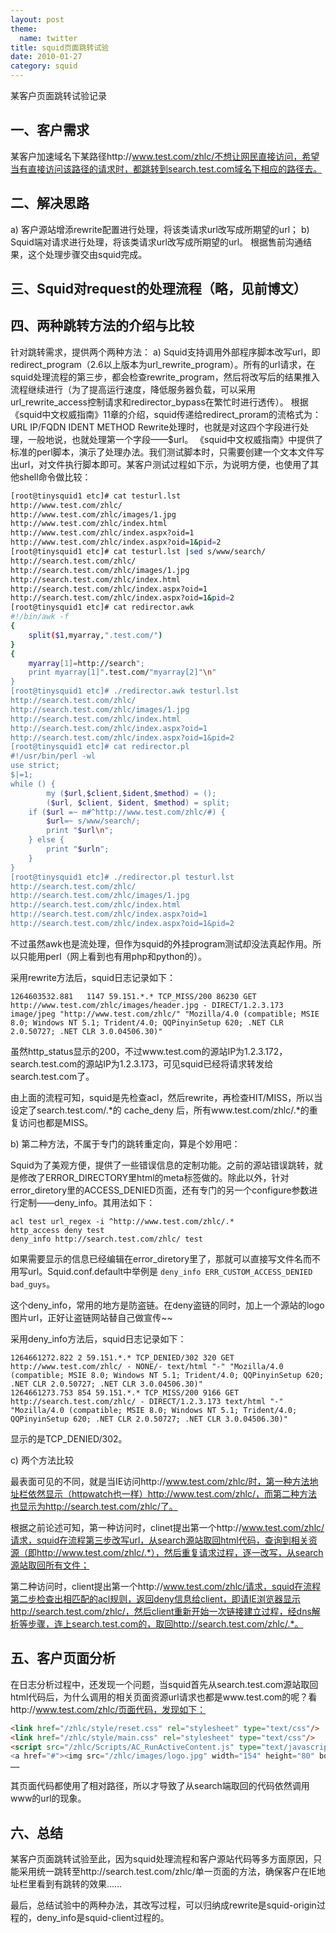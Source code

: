 ```yaml
---
layout: post
theme:
  name: twitter
title: squid页面跳转试验
date: 2010-01-27
category: squid
---
```


某客户页面跳转试验记录

## 一、客户需求

某客户加速域名下某路径http://www.test.com/zhlc/不想让网民直接访问，希望当有直接访问该路径的请求时，都跳转到search.test.com域名下相应的路径去。

## 二、解决思路

a) 客户源站增添rewrite配置进行处理，将该类请求url改写成所期望的url；
b) Squid端对请求进行处理，将该类请求url改写成所期望的url。
根据售前沟通结果，这个处理步骤交由squid完成。

## 三、Squid对request的处理流程（略，见前博文）

## 四、两种跳转方法的介绍与比较

针对跳转需求，提供两个两种方法：
a) Squid支持调用外部程序脚本改写url，即redirect_program（2.6以上版本为url_rewrite_program）。所有的url请求，在squid处理流程的第三步，都会检查rewrite_program，然后将改写后的结果推入流程继续进行（为了提高运行速度，降低服务器负载，可以采用url_rewrite_access控制请求和redirector_bypass在繁忙时进行透传）。
根据《squid中文权威指南》11章的介绍，squid传递给redirect_proram的流格式为：
URL IP/FQDN IDENT METHOD
Rewrite处理时，也就是对这四个字段进行处理，一般地说，也就处理第一个字段——$url。
《squid中文权威指南》中提供了标准的perl脚本，演示了处理办法。我们测试脚本时，只需要创建一个文本文件写出url，对文件执行脚本即可。某客户测试过程如下示，为说明方便，也使用了其他shell命令做比较：
```bash
[root@tinysquid1 etc]# cat testurl.lst
http://www.test.com/zhlc/
http://www.test.com/zhlc/images/1.jpg
http://www.test.com/zhlc/index.html
http://www.test.com/zhlc/index.aspx?oid=1
http://www.test.com/zhlc/index.aspx?oid=1&pid=2
[root@tinysquid1 etc]# cat testurl.lst |sed s/www/search/
http://search.test.com/zhlc/
http://search.test.com/zhlc/images/1.jpg
http://search.test.com/zhlc/index.html
http://search.test.com/zhlc/index.aspx?oid=1
http://search.test.com/zhlc/index.aspx?oid=1&pid=2
[root@tinysquid1 etc]# cat redirector.awk
#!/bin/awk -f
{
    split($1,myarray,".test.com/")
}
{
    myarray[1]=http://search";
    print myarray[1]".test.com/"myarray[2]"\n"
}
[root@tinysquid1 etc]# ./redirector.awk testurl.lst
http://search.test.com/zhlc/
http://search.test.com/zhlc/images/1.jpg
http://search.test.com/zhlc/index.html
http://search.test.com/zhlc/index.aspx?oid=1
http://search.test.com/zhlc/index.aspx?oid=1&pid=2
[root@tinysquid1 etc]# cat redirector.pl
#!/usr/bin/perl -wl
use strict;
$|=1;
while () {
        my ($url,$client,$ident,$method) = ();
        ($url, $client, $ident, $method) = split;
    if ($url =~ m#^http://www.test.com/zhlc/#) {
        $url=~ s/www/search/;
        print "$url\n";
    } else {
        print "$urln";
    }
}
[root@tinysquid1 etc]# ./redirector.pl testurl.lst
http://search.test.com/zhlc/
http://search.test.com/zhlc/images/1.jpg
http://search.test.com/zhlc/index.html
http://search.test.com/zhlc/index.aspx?oid=1
http://search.test.com/zhlc/index.aspx?oid=1&pid=2
```

不过虽然awk也是流处理，但作为squid的外挂program测试却没法真起作用。所以只能用perl（网上看到也有用php和python的）。

采用rewrite方法后，squid日志记录如下：

    1264603532.881   1147 59.151.*.* TCP_MISS/200 86230 GET http://www.test.com/zhlc/images/header.jpg - DIRECT/1.2.3.173 image/jpeg "http://www.test.com/zhlc/" "Mozilla/4.0 (compatible; MSIE 8.0; Windows NT 5.1; Trident/4.0; QQPinyinSetup 620; .NET CLR 2.0.50727; .NET CLR 3.0.04506.30)"

虽然http_status显示的200，不过www.test.com的源站IP为1.2.3.172，search.test.com的源站IP为1.2.3.173，可见squid已经将请求转发给search.test.com了。

由上面的流程可知，squid是先检查acl，然后rewrite，再检查HIT/MISS，所以当设定了search.test.com/.*的 cache_deny 后，所有www.test.com/zhlc/.*的重复访问也都是MISS。

b) 第二种方法，不属于专门的跳转重定向，算是个妙用吧：

Squid为了美观方便，提供了一些错误信息的定制功能。之前的源站错误跳转，就是修改了ERROR_DIRECTORY里html的meta标签做的。除此以外，针对error_diretory里的ACCESS_DENIED页面，还有专门的另一个configure参数进行定制——deny_info。其用法如下：

```squid
acl test url_regex -i ^http://www.test.com/zhlc/.*
http_access deny test
deny_info http://search.test.com/zhlc/ test
```
如果需要显示的信息已经编辑在error_diretory里了，那就可以直接写文件名而不用写url。Squid.conf.default中举例是 `deny_info ERR_CUSTOM_ACCESS_DENIED bad_guys`。

这个deny_info，常用的地方是防盗链。在deny盗链的同时，加上一个源站的logo图片url，正好让盗链网站替自己做宣传~~

采用deny_info方法后，squid日志记录如下：

    1264661272.822 2 59.151.*.* TCP_DENIED/302 320 GET http://www.test.com/zhlc/ - NONE/- text/html "-" "Mozilla/4.0 (compatible; MSIE 8.0; Windows NT 5.1; Trident/4.0; QQPinyinSetup 620; .NET CLR 2.0.50727; .NET CLR 3.0.04506.30)"
    1264661273.753 854 59.151.*.* TCP_MISS/200 9166 GET http://search.test.com/zhlc/ - DIRECT/1.2.3.173 text/html "-" "Mozilla/4.0 (compatible; MSIE 8.0; Windows NT 5.1; Trident/4.0; QQPinyinSetup 620; .NET CLR 2.0.50727; .NET CLR 3.0.04506.30)"

显示的是TCP_DENIED/302。

c) 两个方法比较

最表面可见的不同，就是当IE访问http://www.test.com/zhlc/时，第一种方法地址栏依然显示（httpwatch也一样）http://www.test.com/zhlc/，而第二种方法也显示为http://search.test.com/zhlc/了。

根据之前论述可知，第一种访问时，clinet提出第一个http://www.test.com/zhlc/请求，squid在流程第三步改写url，从search源站取回html代码，查询到相关资源（即http://www.test.com/zhlc/.*），然后重复请求过程，逐一改写，从search源站取回所有文件；

第二种访问时，client提出第一个http://www.test.com/zhlc/请求，squid在流程第二步检查出相匹配的acl规则，返回deny信息给client，即请IE浏览器显示http://search.test.com/zhlc/，然后client重新开始一次链接建立过程，经dns解析等步骤，连上search.test.com的，取回http://search.test.com/zhlc/.*。

## 五、客户页面分析

在日志分析过程中，还发现一个问题，当squid首先从search.test.com源站取回html代码后，为什么调用的相关页面资源url请求也都是www.test.com的呢？看http://www.test.com/zhlc/页面代码，发现如下：
```html
<link href="/zhlc/style/reset.css" rel="stylesheet" type="text/css"/>
<link href="/zhlc/style/main.css" rel="stylesheet" type="text/css"/>
<script src="/zhlc/Scripts/AC_RunActiveContent.js" type="text/javascript">
<a href="#"><img src="/zhlc/images/logo.jpg" width="154" height="80" border="0"/></a>
……
```
其页面代码都使用了相对路径，所以才导致了从search端取回的代码依然调用www的url的现象。

## 六、总结

某客户页面跳转试验至此，因为squid处理流程和客户源站代码等多方面原因，只能采用统一跳转至http://search.test.com/zhlc/单一页面的方法，确保客户在IE地址栏里看到有跳转的效果……

最后，总结试验中的两种办法，其改写过程，可以归纳成rewrite是squid-origin过程的，deny_info是squid-client过程的。


